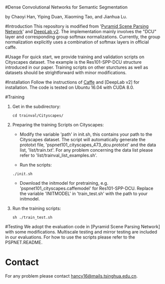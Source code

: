 #Dense Convolutional Networks for Semantic Segmentation

by Chaoyi Han, Yiping Duan, Xiaoming Tao, and Jianhua Lu.


#Introduction
This repository is modified from '[Pyramid Scene Parsing Network](https://arxiv.org/abs/1612.01105)' and [DeepLab v2](https://bitbucket.org/aquariusjay/deeplab-public-ver2). The implementation mainly involves the "DCU" layer and corresponding group softmax normalizations. Currently, the group normalization explicitly uses a combination of softmax layers in official caffe.

#Usage 
For quick start, we provide training and validation scripts on Cityscapes dataset. The example is the Res101-SPP-DCU structure introduced in our paper.  Training scripts on other sturctures as well as datasets should be strightforward with minor modifications. 

#Installation
Follow the instructions of [Caffe](https://github.com/BVLC/caffe) and [DeepLab v2] for installation. 
The code is tested on Ubuntu 16.04 with CUDA 8.0.

#Training
1. Get in the subdirectory:

   ```shell
   cd trainval/Cityscapes/
   ```

2. Preparing the training Scripts on Cityscapes:
   - Modify the variable 'path' in init.sh, this contains your path to the Cityscapes dataset. The script will automatically generate the prototxt file, 'pspnet101_cityscapes_473_dcu.prototxt' and the data list, 'list/train.txt'. For any problem concerning the data list please refer to 'list/trainval_list_examples.sh'.


   - Run the scripts:
   ```
   ./init.sh 
   ```

   - Download the initmodel for pretraining, e.g. 'pspnet101_cityscapes.caffemodel' for Res101-SPP-DCU. Replace the variable 'INITMODEL' in 'train_test.sh' with the path to your initmodel.

3. Run the training scripts:

   ```
   sh ./train_test.sh
   ```
#Testing
 We adopt the evaluation code in [Pyramid Scene Parsing Network] with some modifications. Multiscale testing and mirror testing are included in our evaluations.  For how to use the scripts please refer to the PSPNET.README. 


# Contact
 For any problem please contact hancy16@mails.tsinghua.edu.cn.
